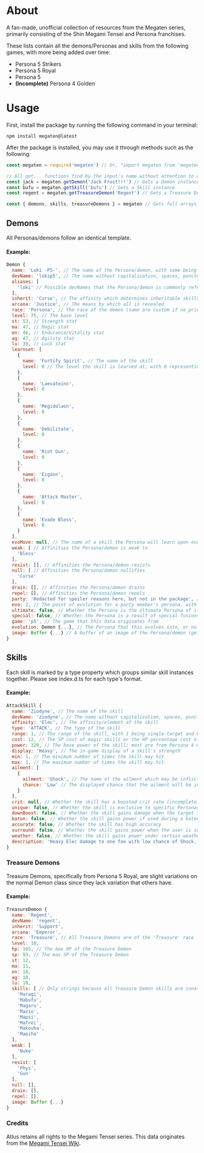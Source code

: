 # About
A fan-made, unofficial collection of resources from the Megaten series, primarily consisting of the Shin Megami Tensei and Persona franchises.

These lists contain all the demons/Personas and skills from the following games, with more being added over time:
* Persona 5 Strikers
* Persona 5 Royal
* Persona 5
* **(Incomplete)** Persona 4 Golden

# Usage
First, install the package by running the following command in your terminal:
```
npm install megaten@latest
```

After the package is installed, you may use it through methods such as the following:
```javascript
const megaten = require('megaten') // Or, "import megaten from 'megaten'" in es6.  Destructuring syntax also works

// All get... functions find by the input's name without attention to capitalization, spaces, punctuation, etc.
const jack = megaten.getDemon('Jack Frost!!!') // Gets a Demon instance
const bufu = megaten.getSkill('bufu') // Gets a Skill instance
const regent = megaten.getTreasureDemon('Regent') // Gets a Treasure Demon instance

const { demons, skills, treasureDemons } = megaten // Gets full arrays of the respective data instances
```

## Demons
All Personas/demons follow an identical template.

#### Example:
```javascript
Demon {
  name: 'Loki -P5-', // The name of the Persona/demon, with some being named after unique variants in specific games
  devName: 'lokip5', // The name without capitalization, spaces, punctuation, accents, etc.
  aliases: [
    'loki' // Possible devNames that the Persona/demon is commonly referred to
  ],
  inherit: 'Curse', // The affinity which determines inheritable skills
  arcana: 'Justice', // The means by which all is revealed
  race: 'Persona', // The race of the demon (some are custom if no prior SMT appearances)
  level: 75, // The base level
  st: 53, // Strength stat
  ma: 47, // Magic stat
  en: 46, // Endurance/Vitality stat
  ag: 47, // Agility stat
  lu: 39, // Luck stat
  learnset: [
    {
      name: 'Fortify Spirit', // The name of the skill
      level: 0 // The level the skill is learned at, with 0 representing innate
    },
    {
      name: 'Laevateinn',
      level: 0
    },
    {
      name: 'Megidolaon',
      level: 0
    },
    {
      name: 'Debilitate',
      level: 0
    },
    {
      name: 'Riot Gun',
      level: 0
    },
    {
      name: 'Eigaon',
      level: 0
    },
    {
      name: 'Attack Master',
      level: 0
    },
    {
      name: 'Evade Bless',
      level: 0
    }
  ],
  evoMove: null, // The name of a skill the Persona will learn upon evolving, or null if none
  weak: [ // Affinities the Persona/demon is weak to
    'Bless'
  ],
  resist: [], // Affinities the Persona/demon resists
  null: [ // Affinities the Persona/demon nullifies
    'Curse'
  ],
  drain: [], // Affinities the Persona/demon drains
  repel: [], // Affinities the Persona/demon repels
  party: 'Redacted for spoiler reasons here, but not in the package', // The name of the party member who the Persona belongs to, or null if non-party
  evo: 2, // The point of evolution for a party member's persona, with 1 being base, 2 being second awakening, and 3 being third awakening, or null if non-party
  ultimate: false, // Whether the Persona is the Ultimate Persona of its arcana in the game this data is based on
  special: false, // Whether the Persona is a result of special fusions (incomplete)
  game: 'p5', // The game that this data originates from
  evolution: Demon {...}, // The Persona that this evolves into, or null if none (getter)
  image: Buffer {...} // A buffer of an image of the Persona/demon (getter)
}
```

## Skills
Each skill is marked by a type property which groups similar skill instances together.  Please see index.d.ts for each type's format.

#### Example:
```javascript
AttackSkill {
  name: 'Ziodyne', // The name of the skill
  devName: 'ziodyne', // The name without capitalization, spaces, punctuation, accents, etc.
  affinity: 'Elec', // The affinity/element of the skill
  type: 'ATTACK', // The type of the skill
  range: 1, // The range of the skill, with 1 being single-target and 0 being party-wide
  cost: 12, // The SP cost of magic skills or the HP percentage cost of physical skills
  power: 320, // The base power of the skill; most are from Persona 4 Golden, with other skills' damage being assumed based off comparisons with known skills
  display: 'Heavy', // The in-game display of a skill's strength
  min: 1, // The minimum number of times the skill may hit
  max: 1, // The maximum number of times the skill may hit
  ailment: [
    {
      ailment: 'Shock', // The name of the ailment which may be inflicted
      chance: 'Low' // The displayed chance that the ailment will be inflicted
    }
  ],
  crit: null, // Whether the skill has a boosted crit rate (incomplete)
  unique: false, // Whether the skill is exclusive to specific Personas/demons who learn it
  downBoost: false, // Whether the skill gains damage when the target is down
  baton: false, // Whether the skill gains power if used during a baton pass
  accurate: false, // Whether the skill has high accuracy
  surround: false, // Whether the skill gains power when the user is surrounded
  weather: false, // Whether the skill gains power under certain weather conditions
  description: 'Heavy Elec damage to one foe with low chance of Shock.' // The skill's description similar to the games (getter)
}
```

### Treasure Demons
Treasure Demons, specifically from Persona 5 Royal, are slight variations on the normal Demon class since they lack variation that others have.

#### Example:
```javascript
TreasureDemon {
  name: 'Regent',
  devName: 'regent',
  inherit: 'Support',
  arcana: 'Emperor',
  race: 'Treasure', // All Treasure Demons are of the 'Treasure' race
  level: 10,
  hp: 165, // The max HP of the Treasure Demon
  sp: 93, // The max SP of the Treasure Demon
  st: 12,
  ma: 11,
  en: 10,
  ag: 10,
  lu: 10,
  skills: [ // Only strings because all Treasure Demon skills are innate
    'Maragi',
    'Mabufu',
    'Magaru',
    'Mazio',
    'Mapsi',
    'Mafrei',
    'Makouha',
    'Maeiha'
  ],
  weak: [
    'Nuke'
  ],
  resist: [
    'Phys',
    'Gun'
  ],
  null: [],
  drain: [],
  repel: [],
  image: Buffer {...}
}
```

### Credits
Atlus retains all rights to the Megami Tensei series.  This data originates from the [Megami Tensei Wiki](https://megamitensei.fandom.com/wiki/Megami_Tensei_Wiki).